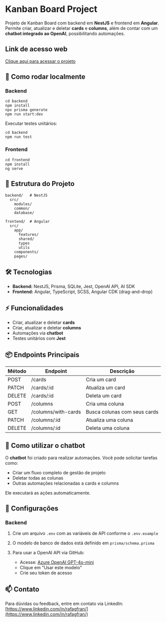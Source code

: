 # Kanban Board Project

Projeto de Kanban Board com backend em **NestJS** e frontend em **Angular**. Permite criar, atualizar e deletar **cards** e **columns**, além de contar com um **chatbot integrado ao OpenAI**, possibilitando automações.

## Link de acesso web

[Clique aqui para acessar o projeto](https://kanbna-val-client.netlify.app/)

## 🚀 Como rodar localmente

### Backend

```
cd backend
npm install
npx prisma generate
npm run start:dev
```

Executar testes unitários:

```
cd backend
npm run test
```

### Frontend

```
cd frontend
npm install
ng serve
```

## 📂 Estrutura do Projeto

```
backend/   # NestJS
  src/
    modules/
    common/
    database/

frontend/  # Angular
  src/
    app/
      features/
      shared/
      types
      utils
    components/
    pages/
```

## 🛠 Tecnologias

* **Backend:** NestJS, Prisma, SQLite, Jest, OpenAI API, AI SDK
* **Frontend:** Angular, TypeScript, SCSS, Angular CDK (drag-and-drop)

## ⚡ Funcionalidades

* Criar, atualizar e deletar **cards**
* Criar, atualizar e deletar **columns**
* Automações via **chatbot**
* Testes unitários com **Jest**

## 📦 Endpoints Principais

| Método | Endpoint            | Descrição                    |
| ------ | ------------------- | ---------------------------- |
| POST   | /cards              | Cria um card                 |
| PATCH  | /cards/:id          | Atualiza um card             |
| DELETE | /cards/:id          | Deleta um card               |
| POST   | /columns            | Cria uma coluna              |
| GET    | /columns/with-cards | Busca colunas com seus cards |
| PATCH  | /columns/:id        | Atualiza uma coluna          |
| DELETE | /columns/:id        | Deleta uma coluna            |

## 💬 Como utilizar o chatbot

O **chatbot** foi criado para realizar automações. Você pode solicitar tarefas como:

* Criar um fluxo completo de gestão de projeto
* Deletar todas as colunas
* Outras automações relacionadas a cards e columns

Ele executará as ações automaticamente.

## 🔧 Configurações

### Backend

1. Crie um arquivo `.env` com as variáveis de API conforme o `.env.example`
2. O modelo de banco de dados está definido em `prisma/schema.prisma`
3. Para usar a OpenAI API via GitHub:

   * Acesse: [Azure OpenAI GPT-4o-mini](https://github.com/marketplace/models/azure-openai/gpt-4o-mini)
   * Clique em "Usar este modelo"
   * Crie seu token de acesso

## 📫 Contato

Para dúvidas ou feedback, entre em contato via LinkedIn:
[https://www.linkedin.com/in/rafagfran/](https://www.linkedin.com/in/rafagfran/)
